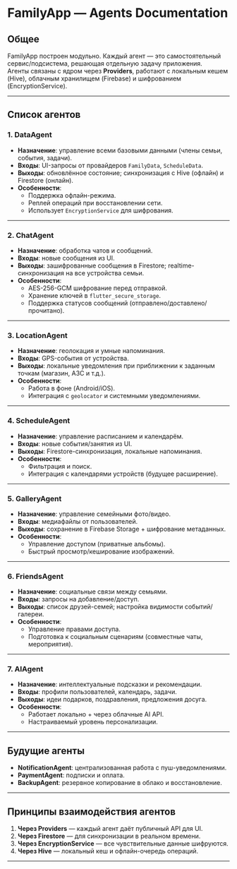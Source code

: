 # FamilyApp — Agents Documentation

## Общее
FamilyApp построен модульно. Каждый агент — это самостоятельный сервис/подсистема, решающая отдельную задачу приложения.  
Агенты связаны с ядром через **Providers**, работают с локальным кешем (Hive), облачным хранилищем (Firebase) и шифрованием (EncryptionService).

---

## Список агентов

### 1. **DataAgent**
- **Назначение**: управление всеми базовыми данными (члены семьи, события, задачи).
- **Входы**: UI-запросы от провайдеров `FamilyData`, `ScheduleData`.
- **Выходы**: обновлённое состояние; синхронизация с Hive (офлайн) и Firestore (онлайн).
- **Особенности**:
  - Поддержка офлайн-режима.
  - Реплей операций при восстановлении сети.
  - Использует `EncryptionService` для шифрования.

---

### 2. **ChatAgent**
- **Назначение**: обработка чатов и сообщений.
- **Входы**: новые сообщения из UI.
- **Выходы**: зашифрованные сообщения в Firestore; realtime-синхронизация на все устройства семьи.
- **Особенности**:
  - AES-256-GCM шифрование перед отправкой.
  - Хранение ключей в `flutter_secure_storage`.
  - Поддержка статусов сообщений (отправлено/доставлено/прочитано).

---

### 3. **LocationAgent**
- **Назначение**: геолокация и умные напоминания.
- **Входы**: GPS-события от устройства.
- **Выходы**: локальные уведомления при приближении к заданным точкам (магазин, АЗС и т.д.).
- **Особенности**:
  - Работа в фоне (Android/iOS).
  - Интеграция с `geolocator` и системными уведомлениями.

---

### 4. **ScheduleAgent**
- **Назначение**: управление расписанием и календарём.
- **Входы**: новые события/занятия из UI.
- **Выходы**: Firestore-синхронизация, локальные напоминания.
- **Особенности**:
  - Фильтрация и поиск.
  - Интеграция с календарями устройств (будущее расширение).

---

### 5. **GalleryAgent**
- **Назначение**: управление семейными фото/видео.
- **Входы**: медиафайлы от пользователей.
- **Выходы**: сохранение в Firebase Storage + шифрование метаданных.
- **Особенности**:
  - Управление доступом (приватные альбомы).
  - Быстрый просмотр/кеширование изображений.

---

### 6. **FriendsAgent**
- **Назначение**: социальные связи между семьями.
- **Входы**: запросы на добавление/доступ.
- **Выходы**: список друзей-семей; настройка видимости событий/галереи.
- **Особенности**:
  - Управление правами доступа.
  - Подготовка к социальным сценариям (совместные чаты, мероприятия).

---

### 7. **AIAgent**
- **Назначение**: интеллектуальные подсказки и рекомендации.
- **Входы**: профили пользователей, календарь, задачи.
- **Выходы**: идеи подарков, поздравления, предложения досуга.
- **Особенности**:
  - Работает локально + через облачные AI API.
  - Настраиваемый уровень персонализации.

---

## Будущие агенты
- **NotificationAgent**: централизованная работа с пуш-уведомлениями.
- **PaymentAgent**: подписки и оплата.
- **BackupAgent**: резервное копирование в облако и восстановление.

---

## Принципы взаимодействия агентов
1. **Через Providers** — каждый агент даёт публичный API для UI.  
2. **Через Firestore** — для синхронизации в реальном времени.  
3. **Через EncryptionService** — все чувствительные данные шифруются.  
4. **Через Hive** — локальный кеш и офлайн-очередь операций.  

---
